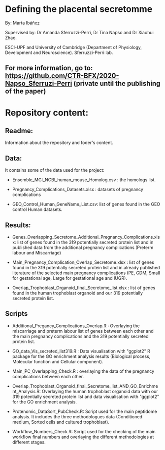 # Defining the placental secretomme
By: Marta Ibáñez

Supervised by: Dr Amanda Sferruzzi-Perri, Dr Tina Napso and Dr Xiaohui Zhao.

ESCI-UPF and University of Cambridge (Department of Physiology, Development and Neuroscience). Sferruzzi-Perri lab.

## For more information, go to: https://github.com/CTR-BFX/2020-Napso_Sferruzi-Perri  (private until the publishing of the paper)

# Repository content:
## Readme:
Information about the repository and foder's content.

## Data:
It contains some of the data used for the project:
- Ensemble_MGI_NCBI_human_mouse_Homolog.csv : the homologs list.

- Pregnancy_Complications_Datasets.xlsx : datasets of pregnancy complications

- GEO_Control_Human_GeneName_List.csv: list of genes found in the GEO control Human datasets.

## Results:
- Genes_Overlapping_Secretome_Additional_Pregnancy_Complications.xlsx: list of genes found in the 319 potentially secreted protein list and in published data from the additional pregnancy complications (Preterm labour and Miscarriage)

- Main_Pregnancy_Complication_Overlap_Secretome.xlsx : list of genes found in the 319 potentially secreted protein list and in already published literature of the selected main pregnancy complications (PE, GDM, Small for gestational age, Large for gestational age and IUGR).

- Overlap_Trophoblast_Organoid_final_Secretome_list.xlsx : list of genes found in the human trophoblast organoid and our 319 potentially secreted protein list.

## Scripts
- Additional_Pregancy_Complications_Overlap.R : Overlaying the miscarriage and preterm labour list of genes between each other and the main pregnancy complications and the 319 potentially secreted protein list.

- GO_data_Vis_secreted_list319.R : Data visualisation with "ggplot2" R package for the GO enrichment analysis results (Biological process, Molecular function and Cellular component).

- Main_PC_Overlapping_Check.R : overlaying the data of the pregnancy complications between each other.

- Overlap_Trophoblast_Organoid_final_Secretome_list_AND_GO_Enrichment_Analysis.R: Overlaying the human trophoblast organoid data with our 319 potentially secreted protein list and data visualisation with "ggplot2" for the GO enrichment analysis.

- Protenomic_DataSort_PubCheck.R: Script used for the main peptidome analysis. It includes the three methodologues data (Conditioned medium, Sorted cells and cultured trophoblast). 

- Workflow_Numbers_Check.R: Script used for the checking of the main workflow final numbers and overlaying the different methodologies at different stages. 
